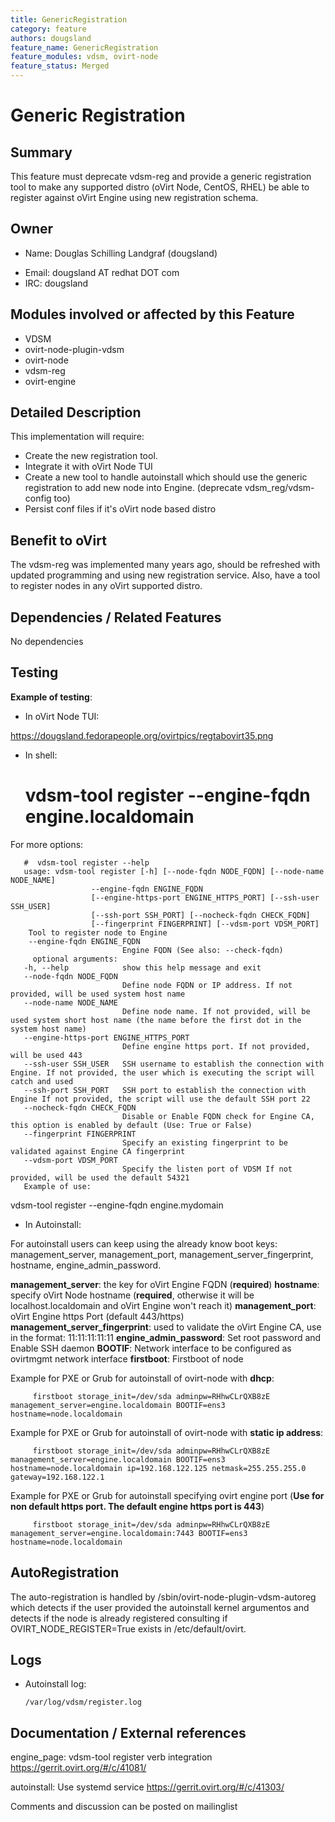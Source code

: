 ```yaml
---
title: GenericRegistration
category: feature
authors: dougsland
feature_name: GenericRegistration
feature_modules: vdsm, ovirt-node
feature_status: Merged
---
```


# Generic Registration

## **Summary**

This feature must deprecate vdsm-reg and provide a generic registration tool to make any supported distro (oVirt Node, CentOS, RHEL) be able to register against oVirt Engine using new registration schema.

## **Owner**

*   Name: Douglas Schilling Landgraf (dougsland)

<!-- -->

*   Email: dougsland AT redhat DOT com
*   IRC: dougsland

## **Modules involved or affected by this Feature**

*   VDSM
*   ovirt-node-plugin-vdsm
*   ovirt-node
*   vdsm-reg
*   ovirt-engine

## **Detailed Description**

This implementation will require:

*   Create the new registration tool.
*   Integrate it with oVirt Node TUI
*   Create a new tool to handle autoinstall which should use the generic registration to add new node into Engine. (deprecate vdsm_reg/vdsm-config too)
*   Persist conf files if it's oVirt node based distro

## **Benefit to oVirt**

The vdsm-reg was implemented many years ago, should be refreshed with updated programming and using new registration service. Also, have a tool to register nodes in any oVirt supported distro.

## **Dependencies / Related Features**

No dependencies

## **Testing**

**Example of testing**:

*   In oVirt Node TUI:

<https://dougsland.fedorapeople.org/ovirtpics/regtabovirt35.png>

*   In shell:

       # vdsm-tool register --engine-fqdn engine.localdomain

For more options:

       #  vdsm-tool register --help
       usage: vdsm-tool register [-h] [--node-fqdn NODE_FQDN] [--node-name NODE_NAME]
                      --engine-fqdn ENGINE_FQDN
                      [--engine-https-port ENGINE_HTTPS_PORT] [--ssh-user SSH_USER]
                      [--ssh-port SSH_PORT] [--nocheck-fqdn CHECK_FQDN]
                      [--fingerprint FINGERPRINT] [--vdsm-port VDSM_PORT]
        Tool to register node to Engine
        --engine-fqdn ENGINE_FQDN
                             Engine FQDN (See also: --check-fqdn)
         optional arguments:
       -h, --help            show this help message and exit
       --node-fqdn NODE_FQDN
                             Define node FQDN or IP address. If not provided, will be used system host name
       --node-name NODE_NAME
                             Define node name. If not provided, will be used system short host name (the name before the first dot in the system host name)
       --engine-https-port ENGINE_HTTPS_PORT
                             Define engine https port. If not provided, will be used 443
       --ssh-user SSH_USER   SSH username to establish the connection with Engine. If not provided, the user which is executing the script will catch and used
       --ssh-port SSH_PORT   SSH port to establish the connection with Engine If not provided, the script will use the default SSH port 22
       --nocheck-fqdn CHECK_FQDN
                             Disable or Enable FQDN check for Engine CA, this option is enabled by default (Use: True or False)
       --fingerprint FINGERPRINT
                             Specify an existing fingerprint to be validated against Engine CA fingerprint
       --vdsm-port VDSM_PORT
                             Specify the listen port of VDSM If not provided, will be used the default 54321
       Example of use:

vdsm-tool register --engine-fqdn engine.mydomain

*   In Autoinstall:

For autoinstall users can keep using the already know boot keys: management_server, management_port, management_server_fingerprint, hostname, engine_admin_password.

**management_server**: the key for oVirt Engine FQDN (**required**)
**hostname**: specify oVirt Node hostname (**required**, otherwise it will be localhost.localdomain and oVirt Engine won't reach it)
**management_port**: oVirt Engine https Port (default 443/https)
**management_server_fingerprint**: used to validate the oVirt Engine CA, use in the format: 11:11:11:11:11
**engine_admin_password**: Set root password and Enable SSH daemon **BOOTIF**: Network interface to be configured as ovirtmgmt network interface **firstboot**: Firstboot of node

Example for PXE or Grub for autoinstall of ovirt-node with **dhcp**:

         firstboot storage_init=/dev/sda adminpw=RHhwCLrQXB8zE management_server=engine.localdomain BOOTIF=ens3 hostname=node.localdomain

Example for PXE or Grub for autoinstall of ovirt-node with **static ip address**:

         firstboot storage_init=/dev/sda adminpw=RHhwCLrQXB8zE management_server=engine.localdomain BOOTIF=ens3 hostname=node.localdomain ip=192.168.122.125 netmask=255.255.255.0 gateway=192.168.122.1

Example for PXE or Grub for autoinstall specifying ovirt engine port (**Use for non default https port. The default engine https port is 443**)

         firstboot storage_init=/dev/sda adminpw=RHhwCLrQXB8zE management_server=engine.localdomain:7443 BOOTIF=ens3 hostname=node.localdomain

## AutoRegistration

The auto-registration is handled by /sbin/ovirt-node-plugin-vdsm-autoreg which detects if the user provided the autoinstall kernel argumentos and detects if the node is already registered consulting if OVIRT_NODE_REGISTER=True exists in /etc/default/ovirt.

## **Logs**

*   Autoinstall log:

        /var/log/vdsm/register.log

## **Documentation / External references**

engine_page: vdsm-tool register verb integration
<https://gerrit.ovirt.org/#/c/41081/>

autoinstall: Use systemd service
<https://gerrit.ovirt.org/#/c/41303/>


Comments and discussion can be posted on mailinglist

